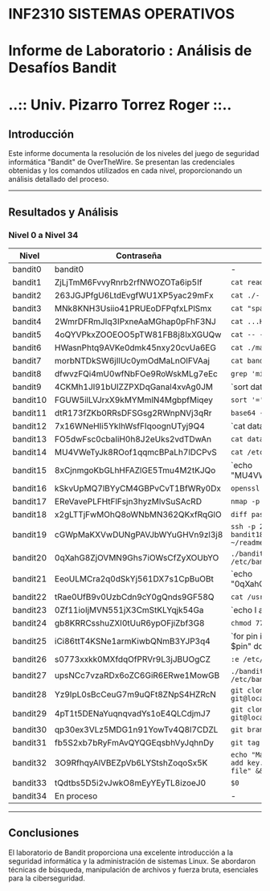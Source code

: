 # INF2310 SISTEMAS OPERATIVOS
# Informe de Laboratorio : Análisis de Desafíos Bandit
# ..:: Univ. Pizarro Torrez Roger ::.. 
## Introducción
Este informe documenta la resolución de los niveles del juego de seguridad informática "Bandit" de OverTheWire. Se presentan las credenciales obtenidas y los comandos utilizados en cada nivel, proporcionando un análisis detallado del proceso.

---

## Resultados y Análisis

### Nivel 0 a Nivel 34

| Nivel | Contraseña | Ultimos Comando Utilizado |
|--------|------------------------------|-------------------------|
| bandit0 | bandit0 | - |
| bandit1 | ZjLjTmM6FvvyRnrb2rfNWOZOTa6ip5If | `cat readme` |
| bandit2 | 263JGJPfgU6LtdEvgfWU1XP5yac29mFx | `cat ./-` |
| bandit3 | MNk8KNH3Usiio41PRUEoDFPqfxLPlSmx | `cat "spaces in this filename"` |
| bandit4 | 2WmrDFRmJIq3IPxneAaMGhap0pFhF3NJ | `cat ...Hiding-From-You` |
| bandit5 | 4oQYVPkxZOOEOO5pTW81FB8j8lxXGUQw | `cat -- -file07` |
| bandit6 | HWasnPhtq9AVKe0dmk45nxy20cvUa6EG | `cat ./maybehere07/.file2` |
| bandit7 | morbNTDkSW6jIlUc0ymOdMaLnOlFVAaj | `cat bandit7.password` |
| bandit8 | dfwvzFQi4mU0wfNbFOe9RoWskMLg7eEc | `grep 'millionth' data.txt` |
| bandit9 | 4CKMh1JI91bUIZZPXDqGanal4xvAg0JM | `sort data.txt | uniq -u` |
| bandit10 | FGUW5ilLVJrxX9kMYMmlN4MgbpfMiqey | `sort '=' data.txt` |
| bandit11 | dtR173fZKb0RRsDFSGsg2RWnpNVj3qRr | `base64 -d data.txt` |
| bandit12 | 7x16WNeHIi5YkIhWsfFIqoognUTyj9Q4 | `cat data.txt | 'N-ZA-Mn-za-m'` |
| bandit13 | FO5dwFsc0cbaIiH0h8J2eUks2vdTDwAn | `cat data8` |
| bandit14 | MU4VWeTyJk8ROof1qqmcBPaLh7lDCPvS | `cat /etc/bandit_pass/bandit14` |
| bandit15 | 8xCjnmgoKbGLhHFAZlGE5Tmu4M2tKJQo | `echo "MU4VWeTyJk8ROof1qqmcBPaLh7lDCPvS" | nc localhost 30000` |
| bandit16 | kSkvUpMQ7lBYyCM4GBPvCvT1BfWRy0Dx | `openssl s_client -connect localhost:30001` |
| bandit17 | EReVavePLFHtFlFsjn3hyzMlvSuSAcRD | `nmap -p 31000-32000 localhost` |
| bandit18 | x2gLTTjFwMOhQ8oWNbMN362QKxfRqGlO | `diff passwords.new passwords.old` |
| bandit19 | cGWpMaKXVwDUNgPAVJbWYuGHVn9zl3j8 | `ssh -p 2220 bandit18@bandit.labs.overthewire.org "cat ~/readme"` |
| bandit20 | 0qXahG8ZjOVMN9Ghs7iOWsCfZyXOUbYO | `./bandit20-do cat /etc/bandit_pass/bandit20` |
| bandit21 | EeoULMCra2q0dSkYj561DX7s1CpBuOBt | `echo "0qXahG8ZjOVMN9Ghs7iOWsCfZyXOUbYO" | nc -l -p 1234` |
| bandit22 | tRae0UfB9v0UzbCdn9cY0gQnds9GF58Q | `cat /usr/bin/cronjob_bandit22.sh` |
| bandit23 | 0Zf11ioIjMVN551jX3CmStKLYqjk54Ga | `echo I am user bandit23 | md5sum | cut -d ' ' -f 1` |
| bandit24 | gb8KRRCsshuZXI0tUuR6ypOFjiZbf3G8 | `chmod 777 test.sh` |
| bandit25 | iCi86ttT4KSNe1armKiwbQNmB3YJP3q4 | `for pin in {0000..9999}; do echo "$bandit24 $pin" done | nc localhost 30002` |
| bandit26 | s0773xxkk0MXfdqOfPRVr9L3jJBUOgCZ | `:e /etc/bandit_pass/bandit26` |
| bandit27 | upsNCc7vzaRDx6oZC6GiR6ERwe1MowGB | `./bandit27-do cat /etc/bandit_pass/bandit27` |
| bandit28 | Yz9IpL0sBcCeuG7m9uQFt8ZNpS4HZRcN | `git clone ssh://bandit27-git@localhost:2220/home/bandit27-git/repo` |
| bandit29 | 4pT1t5DENaYuqnqvadYs1oE4QLCdjmJ7 | `git clone ssh://bandit28-git@localhost:2220/home/bandit28-git/repo` |
| bandit30 | qp30ex3VLz5MDG1n91YowTv4Q8l7CDZL | `git branch -a && git checkout dev` |
| bandit31 | fb5S2xb7bRyFmAvQYQGEqsbhVyJqhnDy | `git tag && git show secret` |
| bandit32 | 3O9RfhqyAlVBEZpVb6LYStshZoqoSx5K | `echo "May I come in?" > key.txt && git add key.txt && git commit -m "Added key file" && git push origin master` |
| bandit33 | tQdtbs5D5i2vJwkO8mEyYEyTL8izoeJ0 | `$0` |
| bandit34 | En proceso | - |

---

## Conclusiones

El laboratorio de Bandit proporciona una excelente introducción a la seguridad informática y la administración de sistemas Linux. Se abordaron técnicas de búsqueda, manipulación de archivos y fuerza bruta, esenciales para la ciberseguridad. 

